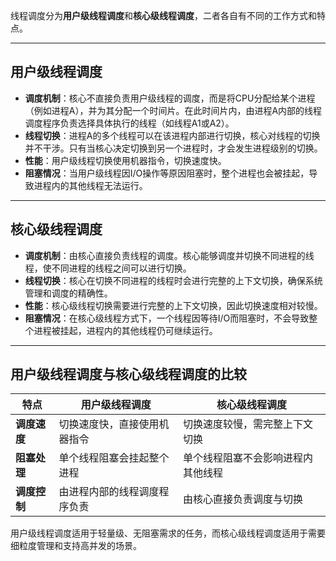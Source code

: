 

线程调度分为**用户级线程调度**和**核心级线程调度**，二者各自有不同的工作方式和特点。

---

##  用户级线程调度

- **调度机制**：核心不直接负责用户级线程的调度，而是将CPU分配给某个进程（例如进程A），并为其分配一个时间片。在此时间片内，由进程A内部的线程调度程序负责选择具体执行的线程（如线程A1或A2）。
- **线程切换**：进程A的多个线程可以在该进程内部进行切换，核心对线程的切换并不干涉。只有当核心决定切换到另一个进程时，才会发生进程级别的切换。
- **性能**：用户级线程切换使用机器指令，切换速度快。
- **阻塞情况**：当用户级线程因I/O操作等原因阻塞时，整个进程也会被挂起，导致进程内的其他线程无法运行。

---

##  核心级线程调度

- **调度机制**：由核心直接负责线程的调度。核心能够调度并切换不同进程的线程，使不同进程的线程之间可以进行切换。
- **线程切换**：核心在切换不同进程的线程时会进行完整的上下文切换，确保系统管理和调度的精确性。
- **性能**：核心级线程切换需要进行完整的上下文切换，因此切换速度相对较慢。
- **阻塞情况**：在核心级线程方式下，一个线程因等待I/O而阻塞时，不会导致整个进程被挂起，进程内的其他线程仍可继续运行。

---

## 用户级线程调度与核心级线程调度的比较

| 特点           | 用户级线程调度                       | 核心级线程调度                       |
|----------------|-------------------------------------|-------------------------------------|
| **调度速度**   | 切换速度快，直接使用机器指令         | 切换速度较慢，需完整上下文切换       |
| **阻塞处理**   | 单个线程阻塞会挂起整个进程           | 单个线程阻塞不会影响进程内其他线程   |
| **调度控制**   | 由进程内部的线程调度程序负责         | 由核心直接负责调度与切换             |

用户级线程调度适用于轻量级、无阻塞需求的任务，而核心级线程调度适用于需要细粒度管理和支持高并发的场景。